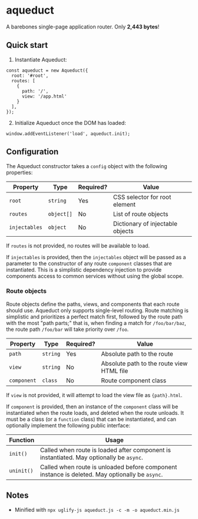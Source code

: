 # aqueduct
A barebones single-page application router. Only **2,443 bytes**!

## Quick start
1. Instantiate Aqueduct:
```
const aqueduct = new Aqueduct({
  root: '#root',
  routes: [
    {
      path: '/',
      view: '/app.html'
    }
  ],
});
```
2. Initialize Aqueduct once the DOM has loaded:
```
window.addEventListener('load', aqueduct.init);
```

## Configuration
The Aqueduct constructor takes a `config` object with the following properties:

| Property      | Type       | Required? | Value                            |
| ------------- | ---------- | --------- | -------------------------------- |
| `root`        | `string`   | Yes       | CSS selector for root element    |
| `routes`      | `object[]` | No        | List of route objects            |
| `injectables` | `object`   | No        | Dictionary of injectable objects |

If `routes` is not provided, no routes will be available to load.

If `injectables` is provided, then the `injectables` object will be passed as a parameter to the constructor of any route `component` classes that are instantiated. This is a simplistic dependency injection to provide components access to common services without using the global scope.

### Route objects

Route objects define the paths, views, and components that each route should use. Aqueduct only supports single-level routing. Route matching is simplistic and prioritizes a perfect match first, followed by the route path with the most "path parts;" that is, when finding a match for `/foo/bar/baz`, the route path `/foo/bar` will take priority over `/foo`.

| Property    | Type     | Required? | Value |
| ----------- | -------- | --------- | ----- |
| `path`      | `string` | Yes       | Absolute path to the route |
| `view`      | `string` | No        | Absolute path to the route view HTML file |
| `component` | `class`  | No        | Route component class |

If `view` is not provided, it will attempt to load the view file as `{path}.html`.

If `component` is provided, then an instance of the `component` class will be instantiated when the route loads, and deleted when the route unloads. It must be a class (or a `function` class) that can be instantiated, and can optionally implement the following public interface:

| Function   | Usage |
| ---------- | ----- |
| `init()`   | Called when route is loaded after component is instantiated. May optionally be `async`. |
| `uninit()` | Called when route is unloaded before component instance is deleted. May optionally be `async`. |

## Notes
* Minified with `npx uglify-js aqueduct.js -c -m -o aqueduct.min.js`
